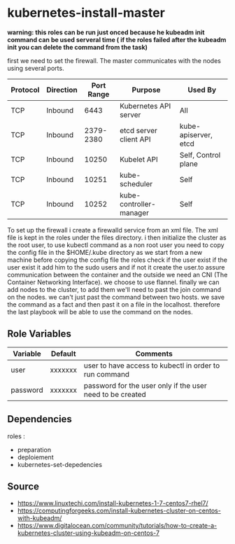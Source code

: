 
kubernetes-install-master
===========================

**warning: this roles can be run just onced because he kubeadm init command can be used serveral time ( if the roles failed after the kubeadm init  you can delete the command from the task)**

first we need to set the firewall. The master communicates with the nodes using several ports. 

|Protocol |	Direction	|Port Range |	Purpose |	Used By |
|----------------------|----------------|-------------------|--------------------------------|--------------|
| TCP |	Inbound	| 6443 |	Kubernetes API server| All |
| TCP |	Inbound |	2379-2380 |	etcd server client API |	kube-apiserver, etcd |
| TCP | Inbound	| 10250 |	Kubelet API	| Self, Control plane|
| TCP | Inbound |	10251	| kube-scheduler |	Self |
| TCP |	Inbound |	10252 |	kube-controller-manager |	Self |

To set up the firewall i create a firewalld service from an xml file. The xml file is kept in the roles under the files directory.
i then initialize the cluster as the root user, to use kubectl command as a non root user you need to copy the config file in the $HOME/.kube directory 
as we start from a new machine before copying the config file the roles check if the user exist if the user exist it add him to the sudo users and if not it create the user.to assure communication between the container and the outside we need an CNI (The Container Networking Interface). we choose to use flannel. finally we can add nodes to the cluster, to add them we'll need to past the join command on the nodes. we can't just past the command between two hosts. we save the command as a fact and then past it on a file in the localhost. therefore the last playbook will be able to use the command on the nodes.



Role Variables
--------------

|  Variable | Default  |  Comments |  
|----------------------|----------------|-----------------------------------------------------------------|
|user|xxxxxxx| user to have access to kubectl in order to run command |
|password|xxxxxxx| password for the user only if the user need to be created |
 
Dependencies
------------

roles :  
  + preparation
  + deploiement 
  + kubernetes-set-depedencies


Source
-------
  
  - https://www.linuxtechi.com/install-kubernetes-1-7-centos7-rhel7/
  - https://computingforgeeks.com/install-kubernetes-cluster-on-centos-with-kubeadm/
  - https://www.digitalocean.com/community/tutorials/how-to-create-a-kubernetes-cluster-using-kubeadm-on-centos-7


